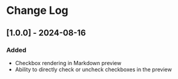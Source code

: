 # Change Log

## [1.0.0] - 2024-08-16

### Added

-   Checkbox rendering in Markdown preview
-   Ability to directly check or uncheck checkboxes in the preview
